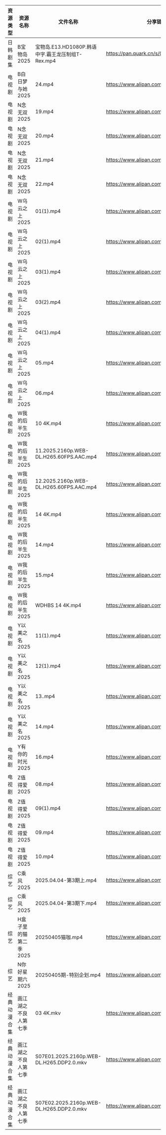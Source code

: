 | 资源类型   | 资源名称          | 文件名称                                     | 分享链接                                 | 更新时间                |
| ------ | ------------- | ---------------------------------------- | ------------------------------------ | ------------------- |
| 日韩剧集   | B宝物岛2025      | 宝物岛.E13.HD1080P.韩语中字.霸王龙压制组T-Rex.mp4     | https://pan.quark.cn/s/08d346c96dc0  | 2025-04-05 16:21:11 |
| 电视剧    | B白日梦与她2025    | 24.mp4                                   | https://www.alipan.com/s/koPyyazPNd1 | 2025-04-05 14:05:16 |
| 电视剧    | N念无双2025      | 19.mp4                                   | https://www.alipan.com/s/E2G2aoyNkJG | 2025-04-05 07:32:04 |
| 电视剧    | N念无双2025      | 20.mp4                                   | https://www.alipan.com/s/E2G2aoyNkJG | 2025-04-05 07:32:04 |
| 电视剧    | N念无双2025      | 21.mp4                                   | https://www.alipan.com/s/E2G2aoyNkJG | 2025-04-05 07:32:04 |
| 电视剧    | N念无双2025      | 22.mp4                                   | https://www.alipan.com/s/E2G2aoyNkJG | 2025-04-05 07:32:04 |
| 电视剧    | W乌云之上2025     | 01(1).mp4                                | https://www.alipan.com/s/ELfUJDmTFQk | 2025-04-05 07:34:05 |
| 电视剧    | W乌云之上2025     | 02(1).mp4                                | https://www.alipan.com/s/ELfUJDmTFQk | 2025-04-05 07:34:05 |
| 电视剧    | W乌云之上2025     | 03(1).mp4                                | https://www.alipan.com/s/ELfUJDmTFQk | 2025-04-05 07:34:05 |
| 电视剧    | W乌云之上2025     | 03(2).mp4                                | https://www.alipan.com/s/ELfUJDmTFQk | 2025-04-05 07:34:04 |
| 电视剧    | W乌云之上2025     | 04(1).mp4                                | https://www.alipan.com/s/ELfUJDmTFQk | 2025-04-05 07:34:04 |
| 电视剧    | W乌云之上2025     | 05.mp4                                   | https://www.alipan.com/s/ELfUJDmTFQk | 2025-04-05 07:34:04 |
| 电视剧    | W乌云之上2025     | 06.mp4                                   | https://www.alipan.com/s/ELfUJDmTFQk | 2025-04-05 07:34:04 |
| 电视剧    | W我的后半生2025    | 10 4K.mp4                                | https://www.alipan.com/s/SxQ227g7ak2 | 2025-04-05 00:07:26 |
| 电视剧    | W我的后半生2025    | 11.2025.2160p.WEB-DL.H265.60FPS.AAC.mp4  | https://www.alipan.com/s/SxQ227g7ak2 | 2025-04-05 00:07:26 |
| 电视剧    | W我的后半生2025    | 12.2025.2160p.WEB-DL.H265.60FPS.AAC.mp4  | https://www.alipan.com/s/SxQ227g7ak2 | 2025-04-05 00:07:26 |
| 电视剧    | W我的后半生2025    | 14 4K.mp4                                | https://www.alipan.com/s/SxQ227g7ak2 | 2025-04-05 20:07:17 |
| 电视剧    | W我的后半生2025    | 14.mp4                                   | https://www.alipan.com/s/SxQ227g7ak2 | 2025-04-05 20:07:17 |
| 电视剧    | W我的后半生2025    | 15.mp4                                   | https://www.alipan.com/s/SxQ227g7ak2 | 2025-04-05 20:07:17 |
| 电视剧    | W我的后半生2025    | WDHBS 14 4K.mp4                          | https://www.alipan.com/s/SxQ227g7ak2 | 2025-04-05 00:07:26 |
| 电视剧    | Y以美之名2025     | 11(1).mp4                                | https://www.alipan.com/s/2CqRGUXJMpV | 2025-04-05 20:07:38 |
| 电视剧    | Y以美之名2025     | 12(1).mp4                                | https://www.alipan.com/s/2CqRGUXJMpV | 2025-04-05 20:07:38 |
| 电视剧    | Y以美之名2025     | 13..mp4                                  | https://www.alipan.com/s/2CqRGUXJMpV | 2025-04-05 20:07:38 |
| 电视剧    | Y以美之名2025     | 14.mp4                                   | https://www.alipan.com/s/2CqRGUXJMpV | 2025-04-05 20:07:38 |
| 电视剧    | Y有你的时光2025    | 16.mp4                                   | https://www.alipan.com/s/pqpb7FJHjCs | 2025-04-05 21:07:51 |
| 电视剧    | Z值得爱2025      | 08.mp4                                   | https://www.alipan.com/s/81dBaEiQDcJ | 2025-04-05 21:07:58 |
| 电视剧    | Z值得爱2025      | 09(1).mp4                                | https://www.alipan.com/s/81dBaEiQDcJ | 2025-04-05 21:07:58 |
| 电视剧    | Z值得爱2025      | 09.mp4                                   | https://www.alipan.com/s/81dBaEiQDcJ | 2025-04-05 20:07:54 |
| 电视剧    | Z值得爱2025      | 10.mp4                                   | https://www.alipan.com/s/81dBaEiQDcJ | 2025-04-05 21:07:58 |
| 综艺     | C乘风2025       | 2025.04.04-第3期上.mp4                      | https://www.alipan.com/s/MpfQaAMy4Ly | 2025-04-05 14:08:22 |
| 综艺     | C乘风2025       | 2025.04.04-第3期下.mp4                      | https://www.alipan.com/s/MpfQaAMy4Ly | 2025-04-05 14:08:21 |
| 综艺     | H盒子里的猫第二季2025 | 20250405猫咖.mp4                           | https://www.alipan.com/s/W6PdmWUu7Wr | 2025-04-05 16:08:36 |
| 综艺     | N你好星期六2025    | 20250405期-特别企划.mp4                       | https://www.alipan.com/s/nvuMvPrHLGa | 2025-04-05 16:08:58 |
| 经典动漫合集 | 画江湖之不良人第七季    | 03 4K.mkv                                | https://www.alipan.com/s/jsjXsFS7KbV | 2025-04-05 19:00:06 |
| 经典动漫合集 | 画江湖之不良人第七季    | S07E01.2025.2160p.WEB-DL.H265.DDP2.0.mkv | https://www.alipan.com/s/jsjXsFS7KbV | 2025-04-05 19:00:06 |
| 经典动漫合集 | 画江湖之不良人第七季    | S07E02.2025.2160p.WEB-DL.H265.DDP2.0.mkv | https://www.alipan.com/s/jsjXsFS7KbV | 2025-04-05 19:00:06 |

